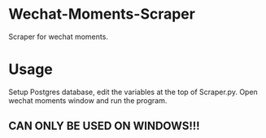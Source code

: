 # Wechat-Moments-Scraper
Scraper for wechat moments.

# Usage
Setup Postgres database, edit the variables at the top of Scraper.py. Open wechat moments window and run the program.
## CAN ONLY BE USED ON WINDOWS!!! ##

